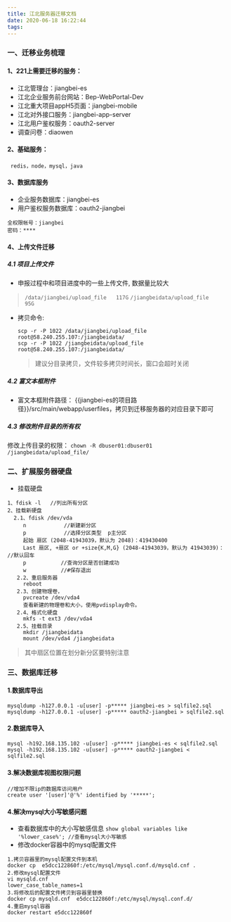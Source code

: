 ```yaml
---
title: 江北服务器迁移文档
date: 2020-06-18 16:22:44
tags:
---
```

### 一、迁移业务梳理
#### 1、221上需要迁移的服务：
- 江北管理台：jiangbei-es
- 江北企业服务前台网站：Bep-WebPortal-Dev
- 江北重大项目appH5页面：jiangbei-mobile
- 江北对外接口服务：jiangbei-app-server
- 江北用户鉴权服务：oauth2-server
- 调查问卷：diaowen

#### 2、基础服务：
```
 redis，node，mysql，java
```
#### 3、数据库服务
- 企业服务数据库：jiangbei-es
- 用户鉴权服务数据库：oauth2-jiangbei

```
全权限帐号：jiangbei
密码：****
```
#### 4、上传文件迁移
##### 4.1 项目上传文件
- 申报过程中和项目进度中的一些上传文件, 数据量比较大
 > `/data/jiangbei/upload_file   117G`
   `/jiangbeidata/upload_file     95G`
- 拷贝命令:
  ```
  scp -r -P 1022 /data/jiangbei/upload_file root@58.240.255.107:/jiangbeidata/
  scp -r -P 1022 /jiangbeidata/upload_file root@58.240.255.107:/jiangbeidata/
  ```
  > 建议分目录拷贝，文件较多拷贝时间长，窗口会超时关闭

##### 4.2 富文本框附件
- 富文本框附件路径： {{jiangbei-es的项目路径}}/src/main/webapp/userfiles，拷贝到迁移服务器的对应目录下即可

##### 4.3 修改附件目录的所有权
修改上传目录的权限：
`chown -R dbuser01:dbuser01 /jiangbeidata/upload_file/`

### 二、扩展服务器硬盘
- 挂载硬盘
```
1、fdisk -l   //列出所有分区
2、挂载新硬盘
  2.1、fdisk /dev/vda 
     n            //新建新分区
     p            //选择分区类型  p主分区
     起始 扇区 (2048-41943039，默认为 2048)：419430400   
     Last 扇区, +扇区 or +size{K,M,G} (2048-41943039，默认为 41943039)：          //默认回车
     p           //查询分区是否创建成功
     w           //#保存退出
   2.2、重启服务器
     reboot
   2.3、创建物理卷， 
     pvcreate /dev/vda4
     查看新建的物理卷和大小，使用pvdisplay命令。
   2.4、格式化硬盘
     mkfs -t ext3 /dev/vda4
   2.5、挂载目录
     mkdir /jiangbeidata
     mount /dev/vda4 /jiangbeidata
```
> 其中扇区位置在划分新分区要特别注意

### 三、数据库迁移
#### 1.数据库导出
```
mysqldump -h127.0.0.1 -u[user] -p***** jiangbei-es > sqlfile2.sql
mysqldump -h127.0.0.1 -u[user] -p***** oauth2-jiangbei > sqlfile2.sql
```

#### 2.数据库导入
```
mysql -h192.168.135.102 -u[user] -p***** jiangbei-es < sqlfile2.sql
mysql -h192.168.135.102 -u[user] -p***** oauth2-jiangbei < sqlfile2.sql
```
#### 3.解决数据库视图权限问题
```
//增加不限ip的数据库访问用户
create user '[user]'@'%' identified by '*****';
```
#### 4.解决mysql大小写敏感问题
- 查看数据库中的大小写敏感信息
`show global variables like '%lower_case%'; //查看mysql大小写敏感`
- 修改docker容器中的mysql配置文件
```
1.拷贝容器里的mysql配置文件到本机
docker cp  e5dcc122860f:/etc/mysql/mysql.conf.d/mysqld.cnf .
2.修改mysql配置文件
vi mysqld.cnf
lower_case_table_names=1
3.将修改后的配置文件拷贝到容器里替换
docker cp mysqld.cnf  e5dcc122860f:/etc/mysql/mysql.conf.d/
4.重启mysql容器
docker restart e5dcc122860f
```


